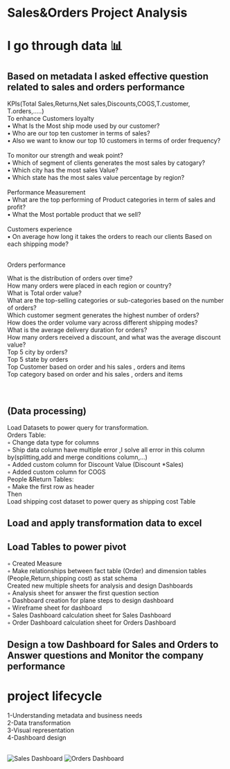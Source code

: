 # Sales&Orders Project Analysis
# I go through data 📊 <br />
## Based on metadata I asked effective question related to sales and orders performance 

KPIs(Total Sales,Returns,Net sales,Discounts,COGS,T.customer, T.orders,…..)<br />
To enhance Customers loyalty<br />
    • What Is the Most ship mode used by our customer?<br />
    • Who are our top ten customer in terms of sales?<br />
    • Also we want to know our top 10 customers in terms of order frequency?<br /><br />
To monitor our strength and weak point?<br />
    • Which of segment of clients generates the most sales by catogary?<br />
    • Which city has the most sales Value?<br />
    • Which state has the most sales value percentage by region?<br /><br />
Performance Measurement<br />
    • What are the top performing of Product categories in term of sales and profit?<br />
    • What the Most portable product that we sell?<br /><br />
Customers experience<br />
     • On average how long it takes the orders to reach our clients Based on each shipping mode?<br /><br />

Orders performance <br />

What is the distribution of orders over time?<br />
How many orders were placed in each region or country?<br />
What is Total order value?<br />
What are the top-selling categories or sub-categories based on the number of orders?<br />
Which customer segment generates the highest number of orders?<br />
How does the order volume vary across different shipping modes?<br />
What is the average delivery duration for orders?<br />
How many orders received a discount, and what was the average discount value?<br />
Top 5 city by orders?<br />
Top 5 state by orders<br />
Top Customer based on order and his sales , orders and items<br />
Top category based on order and his sales , orders and items<br /><br /><br />

## (Data processing)
Load Datasets to power query for transformation.<br />
Orders Table:<br />
 ◦ Change data type for columns <br />
 ◦ Ship data column have multiple error ,I solve all error in this column by(splitting,add and merge conditions column,...)<br />
 ◦ Added custom column for Discount Value (Discount *Sales)<br />
 ◦ Added custom column for COGS <br />
People &Return Tables:<br />
 ◦ Make the first row as header <br />
Then<br />
Load shipping cost dataset to power query as shipping cost Table <br />

## Load and apply transformation data to excel
## Load Tables to power pivot 
 ◦ Created Measure <br />
 ◦ Make relationships between fact table (Order) and dimension tables (People,Return,shipping cost) as stat schema <br />
Created new multiple sheets for analysis and design Dashboards <br />
 ◦ Analysis sheet for answer the first question section <br />
 ◦ Dashboard creation for plane steps to design dashboard <br />
 ◦ Wireframe sheet for dashboard <br />
 ◦ Sales Dashboard calculation sheet for Sales Dashboard <br />
 ◦ Order Dashboard calculation sheet for Orders Dashboard <br />

## Design a tow Dashboard for Sales and Orders to Answer questions and Monitor the company performance
# project lifecycle
1-Understanding metadata and business needs<br />
2-Data transformation<br />
3-Visual representation<br />
4-Dashboard design<br /><br />

![Sales Dashboard](https://github.com/mostafaEltib/Sales-Dashboard/assets/108897691/4e7d964f-47d8-48b7-9cb3-6f31c0222288)
![Orders Dashboard](https://github.com/mostafaEltib/Sales-Dashboard/assets/108897691/7fa6f6cc-558b-440c-86be-f1a785824c26)

